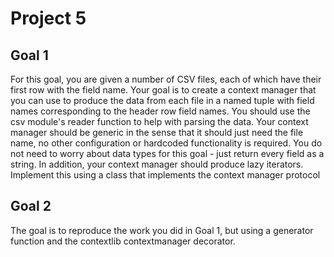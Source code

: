 # Project 5

## Goal 1
For this goal, you are given a number of CSV files, each of which have their first row with the field name.
Your goal is to create a context manager that you can use to produce the data from each file in a named tuple with field names corresponding to the header row field names.
You should use the csv module's reader function to help with parsing the data.
Your context manager should be generic in the sense that it should just need the file name, no other configuration or hardcoded functionality is required. You do not need to worry about data types for this goal - just return every field as a string.
In addition, your context manager should produce lazy iterators.
Implement this using a class that implements the context manager protocol

## Goal 2
The goal is to reproduce the work you did in Goal 1, but using a generator function and the contextlib contextmanager decorator.
